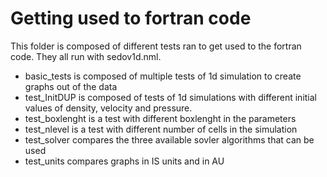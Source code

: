﻿# Getting used to fortran code
This folder is composed of different tests ran to get used to the fortran code. They all run with sedov1d.nml.
- basic_tests is composed of multiple tests of 1d simulation to create graphs out of the data
- test_InitDUP is composed of tests of 1d simulations with different initial values of density, velocity and pressure.
- test_boxlenght is a test with different boxlenght in the parameters
- test_nlevel is a test with different number of cells in the simulation
- test_solver compares the three available sovler algorithms that can be used
- test_units compares graphs in IS units and in AU
